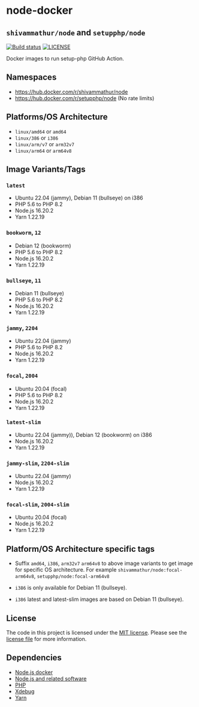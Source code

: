 # node-docker 
## `shivammathur/node` and `setupphp/node`

<a href="https://github.com/shivammathur/node-docker" title="Docker images to run setup-php GitHub Action"><img alt="Build status" src="https://github.com/shivammathur/node-docker/workflows/Build/badge.svg"></a>
<a href="https://github.com/shivammathur/node-docker/blob/main/LICENSE" title="license"><img alt="LICENSE" src="https://img.shields.io/badge/license-MIT-428f7e.svg"></a>

Docker images to run setup-php GitHub Action.

## Namespaces

- https://hub.docker.com/r/shivammathur/node
- https://hub.docker.com/r/setupphp/node (No rate limits)

## Platforms/OS Architecture

- `linux/amd64` or `amd64`
- `linux/386` or `i386`
- `linux/arm/v7` or `arm32v7`
- `linux/arm64` or `arm64v8`

## Image Variants/Tags

### `latest`

- Ubuntu 22.04 (jammy), Debian 11 (bullseye) on i386
- PHP 5.6 to PHP 8.2
- Node.js 16.20.2
- Yarn 1.22.19

### `bookworm`, `12`

- Debian 12 (bookworm)
- PHP 5.6 to PHP 8.2
- Node.js 16.20.2
- Yarn 1.22.19

### `bullseye`, `11`

- Debian 11 (bullseye)
- PHP 5.6 to PHP 8.2
- Node.js 16.20.2
- Yarn 1.22.19

### `jammy`, `2204`

- Ubuntu 22.04 (jammy)
- PHP 5.6 to PHP 8.2
- Node.js 16.20.2
- Yarn 1.22.19

### `focal`, `2004`

- Ubuntu 20.04 (focal)
- PHP 5.6 to PHP 8.2
- Node.js 16.20.2
- Yarn 1.22.19

### `latest-slim`

- Ubuntu 22.04 (jammy)), Debian 12 (bookworm) on i386
- Node.js 16.20.2
- Yarn 1.22.19

### `jammy-slim`, `2204-slim`

- Ubuntu 22.04 (jammy)
- Node.js 16.20.2
- Yarn 1.22.19

### `focal-slim`, `2004-slim`

- Ubuntu 20.04 (focal)
- Node.js 16.20.2
- Yarn 1.22.19

## Platform/OS Architecture specific tags

- Suffix `amd64`, `i386`, `arm32v7` `arm64v8` to above image variants to get image for specific OS architecture.
For example `shivammathur/node:focal-arm64v8`, `setupphp/node:focal-arm64v8`

- `i386` is only available for Debian 11 (bullseye).
- `i386` latest and latest-slim images are based on Debian 11 (bullseye).

## License

The code in this project is licensed under the [MIT license](http://choosealicense.com/licenses/mit/).
Please see the [license file](LICENSE) for more information.

## Dependencies
- [Node.js docker](https://github.com/nodejs/docker-node/blob/master/LICENSE)
- [Node.js and related software](https://github.com/nodejs/node/blob/master/LICENSE)
- [PHP](https://github.com/php/php-src/blob/master/LICENSE)
- [Xdebug](https://github.com/xdebug/xdebug/blob/master/LICENSE)
- [Yarn](https://github.com/yarnpkg/yarn/blob/master/LICENSE)
